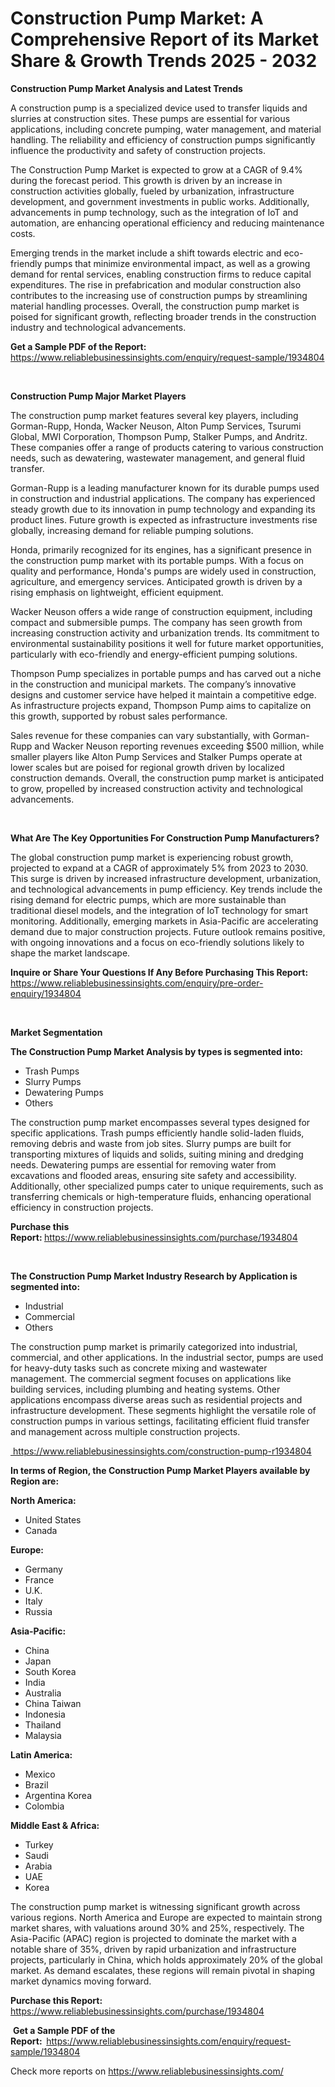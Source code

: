 <p><h1>Construction Pump Market: A Comprehensive Report of its Market Share & Growth Trends 2025 - 2032</h1></p><p><strong>Construction Pump Market Analysis and Latest Trends</strong></p>
<p><p>A construction pump is a specialized device used to transfer liquids and slurries at construction sites. These pumps are essential for various applications, including concrete pumping, water management, and material handling. The reliability and efficiency of construction pumps significantly influence the productivity and safety of construction projects.</p><p>The Construction Pump Market is expected to grow at a CAGR of 9.4% during the forecast period. This growth is driven by an increase in construction activities globally, fueled by urbanization, infrastructure development, and government investments in public works. Additionally, advancements in pump technology, such as the integration of IoT and automation, are enhancing operational efficiency and reducing maintenance costs.</p><p>Emerging trends in the market include a shift towards electric and eco-friendly pumps that minimize environmental impact, as well as a growing demand for rental services, enabling construction firms to reduce capital expenditures. The rise in prefabrication and modular construction also contributes to the increasing use of construction pumps by streamlining material handling processes. Overall, the construction pump market is poised for significant growth, reflecting broader trends in the construction industry and technological advancements.</p></p>
<p><strong>Get a Sample PDF of the Report:&nbsp;</strong> <a href="https://www.reliablebusinessinsights.com/enquiry/request-sample/1934804?utm_campaign=2439&utm_medium=2&utm_source=Github&utm_content=ia&utm_term=19022025&utm_id=construction-pump">https://www.reliablebusinessinsights.com/enquiry/request-sample/1934804</a></p>
<p>&nbsp;</p>
<p><strong>Construction Pump Major Market Players</strong></p>
<p><p>The construction pump market features several key players, including Gorman-Rupp, Honda, Wacker Neuson, Alton Pump Services, Tsurumi Global, MWI Corporation, Thompson Pump, Stalker Pumps, and Andritz. These companies offer a range of products catering to various construction needs, such as dewatering, wastewater management, and general fluid transfer.</p><p>Gorman-Rupp is a leading manufacturer known for its durable pumps used in construction and industrial applications. The company has experienced steady growth due to its innovation in pump technology and expanding its product lines. Future growth is expected as infrastructure investments rise globally, increasing demand for reliable pumping solutions.</p><p>Honda, primarily recognized for its engines, has a significant presence in the construction pump market with its portable pumps. With a focus on quality and performance, Honda's pumps are widely used in construction, agriculture, and emergency services. Anticipated growth is driven by a rising emphasis on lightweight, efficient equipment.</p><p>Wacker Neuson offers a wide range of construction equipment, including compact and submersible pumps. The company has seen growth from increasing construction activity and urbanization trends. Its commitment to environmental sustainability positions it well for future market opportunities, particularly with eco-friendly and energy-efficient pumping solutions.</p><p>Thompson Pump specializes in portable pumps and has carved out a niche in the construction and municipal markets. The company’s innovative designs and customer service have helped it maintain a competitive edge. As infrastructure projects expand, Thompson Pump aims to capitalize on this growth, supported by robust sales performance.</p><p>Sales revenue for these companies can vary substantially, with Gorman-Rupp and Wacker Neuson reporting revenues exceeding $500 million, while smaller players like Alton Pump Services and Stalker Pumps operate at lower scales but are poised for regional growth driven by localized construction demands. Overall, the construction pump market is anticipated to grow, propelled by increased construction activity and technological advancements.</p></p>
<p>&nbsp;</p>
<p><strong>What Are The Key Opportunities For Construction Pump Manufacturers?</strong></p>
<p><p>The global construction pump market is experiencing robust growth, projected to expand at a CAGR of approximately 5% from 2023 to 2030. This surge is driven by increased infrastructure development, urbanization, and technological advancements in pump efficiency. Key trends include the rising demand for electric pumps, which are more sustainable than traditional diesel models, and the integration of IoT technology for smart monitoring. Additionally, emerging markets in Asia-Pacific are accelerating demand due to major construction projects. Future outlook remains positive, with ongoing innovations and a focus on eco-friendly solutions likely to shape the market landscape.</p></p>
<p><strong>Inquire or Share Your Questions If Any Before Purchasing This Report:</strong> <a href="https://www.reliablebusinessinsights.com/enquiry/pre-order-enquiry/1934804?utm_campaign=2439&utm_medium=2&utm_source=Github&utm_content=ia&utm_term=19022025&utm_id=construction-pump">https://www.reliablebusinessinsights.com/enquiry/pre-order-enquiry/1934804</a></p>
<p>&nbsp;</p>
<p><strong>Market Segmentation</strong></p>
<p><strong>The Construction Pump Market Analysis by types is segmented into:</strong></p>
<p><ul><li>Trash Pumps</li><li>Slurry Pumps</li><li>Dewatering Pumps</li><li>Others</li></ul></p>
<p><p>The construction pump market encompasses several types designed for specific applications. Trash pumps efficiently handle solid-laden fluids, removing debris and waste from job sites. Slurry pumps are built for transporting mixtures of liquids and solids, suiting mining and dredging needs. Dewatering pumps are essential for removing water from excavations and flooded areas, ensuring site safety and accessibility. Additionally, other specialized pumps cater to unique requirements, such as transferring chemicals or high-temperature fluids, enhancing operational efficiency in construction projects.</p></p>
<p><strong>Purchase this Report:&nbsp;</strong><a href="https://www.reliablebusinessinsights.com/purchase/1934804?utm_campaign=2439&utm_medium=2&utm_source=Github&utm_content=ia&utm_term=19022025&utm_id=construction-pump">https://www.reliablebusinessinsights.com/purchase/1934804</a></p>
<p>&nbsp;</p>
<p><strong>The Construction Pump Market Industry Research by Application is segmented into:</strong></p>
<p><ul><li>Industrial</li><li>Commercial</li><li>Others</li></ul></p>
<p><p>The construction pump market is primarily categorized into industrial, commercial, and other applications. In the industrial sector, pumps are used for heavy-duty tasks such as concrete mixing and wastewater management. The commercial segment focuses on applications like building services, including plumbing and heating systems. Other applications encompass diverse areas such as residential projects and infrastructure development. These segments highlight the versatile role of construction pumps in various settings, facilitating efficient fluid transfer and management across multiple construction projects.</p></p>
<p><a href="https://www.reliablebusinessinsights.com/construction-pump-r1934804?utm_campaign=2439&utm_medium=2&utm_source=Github&utm_content=ia&utm_term=19022025&utm_id=construction-pump">&nbsp;https://www.reliablebusinessinsights.com/construction-pump-r1934804</a></p>
<p><strong>In terms of Region, the Construction Pump Market Players available by Region are:</strong></p>
<p>
    <p> <strong> North America: </strong>
        <ul>
            <li>United States</li>
            <li>Canada</li>
        </ul>
        </p> 
    <p> <strong> Europe: </strong>
        <ul>
            <li>Germany</li>
            <li>France</li>
            <li>U.K.</li>
            <li>Italy</li>
            <li>Russia</li>
        </ul>
        </p> 
    <p> <strong> Asia-Pacific: </strong>
        <ul>
            <li>China</li>
            <li>Japan</li>
            <li>South Korea</li>
            <li>India</li>
            <li>Australia</li>
            <li>China Taiwan</li>
            <li>Indonesia</li>
            <li>Thailand</li>
            <li>Malaysia</li>
        </ul>
        </p> 
    <p> <strong> Latin America: </strong>
        <ul>
            <li>Mexico</li>
            <li>Brazil</li>
            <li>Argentina Korea</li>
            <li>Colombia</li>
        </ul>
        </p> 
    <p> <strong> Middle East & Africa: </strong>
        <ul>
            <li>Turkey</li>
            <li>Saudi</li>
            <li>Arabia</li>
            <li>UAE</li>
            <li>Korea</li>
        </ul>
    </p>
    </p>
<p><p>The construction pump market is witnessing significant growth across various regions. North America and Europe are expected to maintain strong market shares, with valuations around 30% and 25%, respectively. The Asia-Pacific (APAC) region is projected to dominate the market with a notable share of 35%, driven by rapid urbanization and infrastructure projects, particularly in China, which holds approximately 20% of the global market. As demand escalates, these regions will remain pivotal in shaping market dynamics moving forward.</p></p>
<p><strong>Purchase this Report: </strong><a href="https://www.reliablebusinessinsights.com/purchase/1934804?utm_campaign=2439&utm_medium=2&utm_source=Github&utm_content=ia&utm_term=19022025&utm_id=construction-pump">https://www.reliablebusinessinsights.com/purchase/1934804</a></p>
<p>&nbsp;<strong>Get a Sample PDF of the Report:&nbsp;&nbsp;</strong><a href="https://www.reliablebusinessinsights.com/enquiry/request-sample/1934804?utm_campaign=2439&utm_medium=2&utm_source=Github&utm_content=ia&utm_term=19022025&utm_id=construction-pump">https://www.reliablebusinessinsights.com/enquiry/request-sample/1934804</a></p>
<p><strong></strong></p>
<p>Check more reports on <a href="https://www.reliablebusinessinsights.com/?utm_campaign=2439&utm_medium=2&utm_source=Github&utm_content=ia&utm_term=19022025&utm_id=construction-pump">https://www.reliablebusinessinsights.com/</a></p>